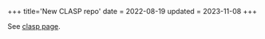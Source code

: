 +++
title='New CLASP repo'
date = 2022-08-19
updated = 2023-11-08
+++

See [clasp page](@/misc/clasp/index.html#useful-commands).
